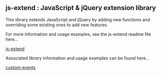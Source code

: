 js-extend : JavaScript & jQuery extension library
-
This library extends JavaScript and jQuery by adding new functions and overriding some existing ones to add new features.

For more information and usage examples, see the js-extend readme file here...

[js-extend](js-extend.md)

Associated library information and usage examples can be found here...

[custom-events](custom-events.md)

